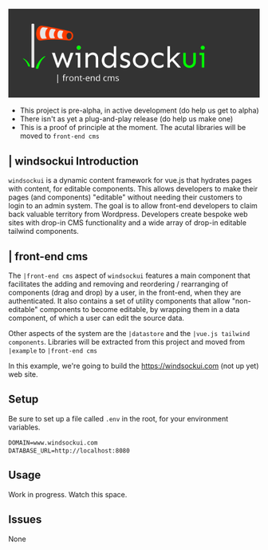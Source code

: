 ![windsockui logo](static/windsockui-front-end-dark.png)
* This project is pre-alpha, in active development (do help us get to alpha)
* There isn't as yet a plug-and-play release (do help us make one)
* This is a proof of principle at the moment. The acutal libraries will be moved to `front-end cms`

## | windsockui Introduction
`windsockui` is a dynamic content framework for vue.js that hydrates pages with content, for editable components. This allows developers to make their pages (and components) "editable" without needing their customers to login to an admin system. The goal is to allow front-end developers to claim back valuable territory from Wordpress. Developers create bespoke web sites with drop-in CMS functionality and a wide array of drop-in editable tailwind components. 

## | front-end cms
The `|front-end cms` aspect of `windsockui` features a main component that facilitates the adding and removing and reordering / rearranging of components (drag and drop) by a user, in the front-end, when they are authenticated. It also contains a set of utility components that allow "non-editable" components to become editable, by wrapping them in a data component, of which a user can edit the source data.  

Other aspects of the system are the `|datastore` and the `|vue.js tailwind components`. Libraries will be extracted from this project and moved from `|example` to `|front-end cms`

In this example, we're going to build the https://windsockui.com (not up yet) web site.  

## Setup
Be sure to set up a file called `.env` in the root, for your environment variables.
```properties
DOMAIN=www.windsockui.com
DATABASE_URL=http://localhost:8080
```

## Usage
Work in progress. Watch this space.

## Issues
None 

